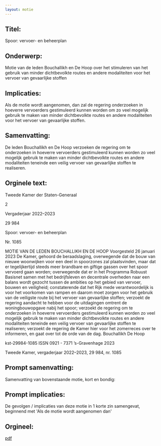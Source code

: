 ```yaml
---
layout: motie
---
```

## Titel:
Spoor: vervoer- en beheerplan
## Onderwerp:
Motie van de leden Bouchallikh en De Hoop over het stimuleren van het gebruik van minder dichtbevolkte routes en andere modaliteiten voor het vervoer van gevaarlijke stoffen
## Implicaties:

Als de motie wordt aangenomen, dan zal de regering onderzoeken in hoeverre vervoerders gestimuleerd kunnen worden om zo veel mogelijk gebruik te maken van minder dichtbevolkte routes en andere modaliteiten voor het vervoer van gevaarlijke stoffen.
## Samenvatting:

De leden Bouchallikh en De Hoop verzoeken de regering om te onderzoeken in hoeverre vervoerders gestimuleerd kunnen worden zo veel mogelijk gebruik te maken van minder dichtbevolkte routes en andere modaliteiten teneinde een veilig vervoer van gevaarlijke stoffen te realiseren.
## Orginele text:


Tweede Kamer der Staten-Generaal

2

Vergaderjaar 2022–2023

29 984

Spoor: vervoer- en beheerplan

Nr. 1085

MOTIE VAN DE LEDEN BOUCHALLIKH EN DE HOOP
Voorgesteld 26 januari 2023
De Kamer,
gehoord de beraadslaging,
overwegende dat de bouw van nieuwe woonwijken voor een deel in
spoorzones zal plaatsvinden, maar dat er tegelijkertijd steeds meer
brandbare en giftige gassen over het spoor vervoerd gaan worden;
overwegende dat er in het Programma Robuust Basisnet samen met het
bedrijfsleven en decentrale overheden naar een balans wordt gezocht
tussen de ambities op het gebied van vervoer, bouwen en veiligheid;
constaterende dat het Rijk mede verantwoordelijk is voor het voorkomen
van rampen en daarom moet zorgen voor het gebruik van de veiligste
route bij het vervoer van gevaarlijke stoffen;
verzoekt de regering aandacht te hebben voor de uitdagingen omtrent de
woningbouwopgave nabij het spoor;
verzoekt de regering om te onderzoeken in hoeverre vervoerders
gestimuleerd kunnen worden zo veel mogelijk gebruik te maken van
minder dichtbevolkte routes en andere modaliteiten teneinde een veilig
vervoer van gevaarlijke stoffen te realiseren;
verzoekt de regering de Kamer hier voor het zomerreces over te
informeren,
en gaat over tot de orde van de dag.
Bouchallikh
De Hoop

kst-29984-1085
ISSN 0921 - 7371
’s-Gravenhage 2023

Tweede Kamer, vergaderjaar 2022–2023, 29 984, nr. 1085


## Prompt samenvatting:
Samenvatting van bovenstaande motie, kort en bondig:


## Prompt implicaties:
De gevolgen / implicaties van deze motie in 1 korte zin samengevat, beginnend met 'Als de motie wordt aangenomen dan' 

## Orgineel:
[pdf](https://gegevensmagazijn.tweedekamer.nl/OData/v4/2.0/Document(1ddecb28-8a17-4085-bcef-6acfefad04b9)/resource)
